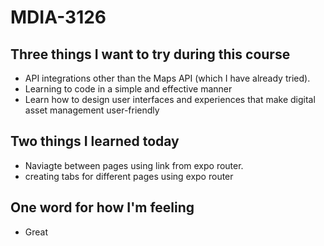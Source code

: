 # MDIA-3126

## Three things I want to try during this course 
- API integrations other than the Maps API (which I have already tried).
- Learning to code in a simple and effective manner
- Learn how to design user interfaces and experiences that make digital asset management user-friendly


## Two things I learned today
- Naviagte between pages using link from expo router.
- creating tabs for different pages using expo router

## One word for how I'm feeling
- Great

